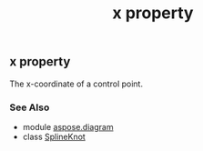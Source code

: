 ﻿---
title: x property
second_title: Aspose.Diagram for Python via .NET API References
description: 
type: docs
weight: 60
url: /python-net/aspose.diagram/splineknot/x/
is_root: false
---

## x property


The x-coordinate of a control point.

### See Also
* module [aspose.diagram](../../)
* class [SplineKnot](/diagram/python-net/aspose.diagram/splineknot)
